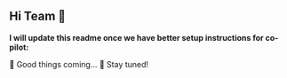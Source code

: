 ## Hi Team 👋

**I will update this readme once we have better setup instructions for co-pilot:**

🌈 Good things coming...
🍿 Stay tuned!


